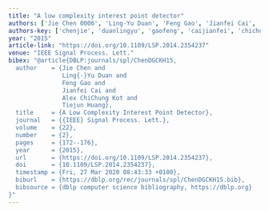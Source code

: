 ```yaml
---
title: "A low complexity interest point detector"
authors: ['Jie Chen 0006', 'Ling-Yu Duan', 'Feng Gao', 'Jianfei Cai', 'Alex ChiChung Kot', 'Tiejun Huang']
authors-key: ['chenjie', 'duanlingyu', 'gaofeng', 'caijianfei', 'chichungalex', 'huangtiejun']
year: "2015"
article-link: "https://doi.org/10.1109/LSP.2014.2354237"
venue: "IEEE Signal Process. Lett."
bibex: "@article{DBLP:journals/spl/ChenDGCKH15,
  author    = {Jie Chen and
               Ling{-}Yu Duan and
               Feng Gao and
               Jianfei Cai and
               Alex ChiChung Kot and
               Tiejun Huang},
  title     = {A Low Complexity Interest Point Detector},
  journal   = {{IEEE} Signal Process. Lett.},
  volume    = {22},
  number    = {2},
  pages     = {172--176},
  year      = {2015},
  url       = {https://doi.org/10.1109/LSP.2014.2354237},
  doi       = {10.1109/LSP.2014.2354237},
  timestamp = {Fri, 27 Mar 2020 08:43:33 +0100},
  biburl    = {https://dblp.org/rec/journals/spl/ChenDGCKH15.bib},
  bibsource = {dblp computer science bibliography, https://dblp.org}
}"
---
```

